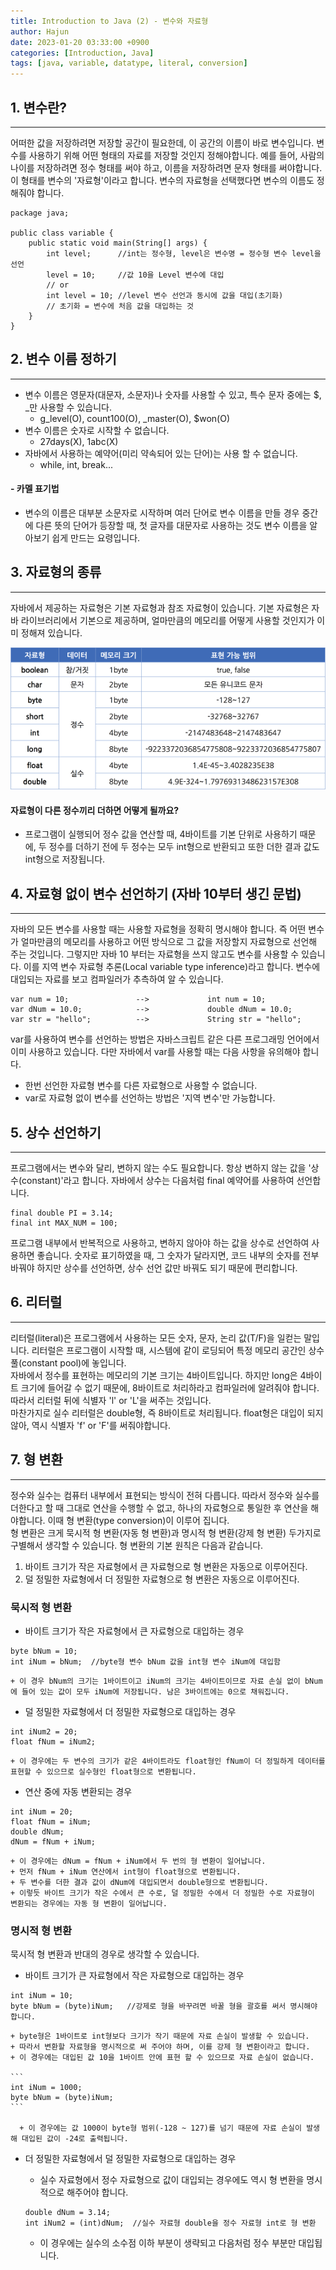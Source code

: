```yaml
---
title: Introduction to Java (2) - 변수와 자료형
author: Hajun
date: 2023-01-20 03:33:00 +0900
categories: [Introduction, Java]
tags: [java, variable, datatype, literal, conversion]
---
```


## 1. 변수란?
- - - 
어떠한 값을 저장하려면 저장할 공간이 필요한데, 이 공간의 이름이 바로 변수입니다.
변수를 사용하기 위해 어떤 형태의 자료를 저장할 것인지 정해야합니다. 예를 들어, 사람의 나이를 저장하려면 정수 형태를 써야 하고, 이름을 저장하려면 문자 형태를 써야합니다. 이 형태를 변수의 '자료형'이라고 합니다. 변수의 자료형을 선택했다면 변수의 이름도 정해줘야 합니다.


```
package java;

public class variable {
    public static void main(String[] args) {
        int level;      //int는 정수형, level은 변수명 = 정수형 변수 level을 선언
        level = 10;     //값 10을 Level 변수에 대입
        // or
        int level = 10; //level 변수 선언과 동시에 값을 대입(초기화)
        // 초기화 = 변수에 처음 값을 대입하는 것
    }
}
```

## 2. 변수 이름 정하기
- - - 
  * 변수 이름은 영문자(대문자, 소문자)나 숫자를 사용할 수 있고, 특수 문자 중에는 $, _만 사용할 수 있습니다.
    * g_level(O), count100(O), _master(O), $won(O)
  * 변수 이름은 숫자로 시작할 수 없습니다. 
    * 27days(X), 1abc(X)
  * 자바에서 사용하는 예약어(미리 약속되어 있는 단어)는 사용 할 수 없습니다.
    * while, int, break...

#### - 카멜 표기법
  * 변수의 이름은 대부분 소문자로 시작하며 여러 단어로 변수 이름을 만들 경우 중간에 다른 뜻의 단어가 등장할 때, 첫 글자를 대문자로 사용하는 것도 변수 이름을 알아보기 쉽게 만드는 요령입니다.



## 3. 자료형의 종류
- - - 
자바에서 제공하는 자료형은 기본 자료형과 참조 자료형이 있습니다. 기본 자료형은 자바 라이브러리에서 기본으로 제공하며, 얼마만큼의 메모리를 어떻게 사용할 것인지가 이미 정해져 있습니다.

![datatype](../../../image/datatype.png)

#### 자료형이 다른 정수끼리 더하면 어떻게 될까요?
  * 프로그램이 실행되어 정수 값을 연산할 때, 4바이트를 기본 단위로 사용하기 때문에, 두 정수를 더하기 전에 두 정수는 모두 int형으로 반환되고 또한 더한 결과 값도 int형으로 저장됩니다.


## 4. 자료형 없이 변수 선언하기 (자바 10부터 생긴 문법)
- - - 
자바의 모든 변수를 사용할 때는 사용할 자료형을 정확히 명시해야 합니다. 즉 어떤 변수가 얼마만큼의 메모리를 사용하고 어떤 방식으로 그 값을 저장할지 자료형으로 선언해 주는 것입니다. 그렇지만 자바 10 부터는 자료형을 쓰지 않고도 변수를 사용할 수 있습니다. 이를 지역 변수 자료형 추론(Local variable type inference)라고 합니다. 변수에 대입되는 자료를 보고 컴파일러가 추측하여 알 수 있습니다.

```
var num = 10;               -->             int num = 10;                 
var dNum = 10.0;            -->             double dNum = 10.0;
var str = "hello";          -->             String str = "hello";
```

var를 사용하여 변수를 선언하는 방법은 자바스크립트 같은 다른 프로그래밍 언어에서 이미 사용하고 있습니다.
다만 자바에서 var를 사용할 때는 다음 사항을 유의해야 합니다.
  * 한번 선언한 자료형 변수를 다른 자료형으로 사용할 수 없습니다.
  * var로 자료형 없이 변수를 선언하는 방법은 '지역 변수'만 가능합니다. 


## 5. 상수 선언하기
- - - 
프로그램에서는 변수와 달리, 변하지 않는 수도 필요합니다. 항상 변하지 않는 값을 '상수(constant)'라고 합니다. 자바에서 상수는 다음처럼 final 예약어를 사용하여 선언합니다.

```
final double PI = 3.14;
final int MAX_NUM = 100;
```

프로그램 내부에서 반복적으로 사용하고, 변하지 않아야 하는 값을 상수로 선언하여 사용하면 좋습니다. 숫자로 표기하였을 때, 그 숫자가 달라지면, 코드 내부의 숫자를 전부 바꿔야 하지만 상수를 선언하면, 상수 선언 값만 바꿔도 되기 때문에 편리합니다.

## 6. 리터럴
- - -
리터럴(literal)은 프로그램에서 사용하는 모든 숫자, 문자, 논리 값(T/F)을 일컫는 말입니다. 리터럴은 프로그램이 시작할 때, 시스템에 같이 로딩되어 특정 메모리 공간인 상수 풀(constant pool)에 놓입니다.  
자바에서 정수를 표현하는 메모리의 기본 크기는 4바이트입니다. 하지만 long은 4바이트 크기에 들어갈 수 없기 때문에, 8바이트로 처리하라고 컴파일러에 알려줘야 합니다. 따라서 리터럴 뒤에 식별자 'l' or 'L'을 써주는 것입니다.  
마찬가지로 실수 리터럴은 double형, 즉 8바이트로 처리됩니다. float형은 대입이 되지 않아, 역시 식별자 'f' or 'F'를 써줘야합니다.

## 7. 형 변환
- - - 
정수와 실수는 컴퓨터 내부에서 표현되는 방식이 전혀 다릅니다. 따라서 정수와 실수를 더한다고 할 때 그대로 연산을 수행할 수 없고, 하나의 자료형으로 통일한 후 연산을 해야합니다. 이때 형 변환(type conversion)이 이루어 집니다.  
형 변환은 크게 묵시적 형 변환(자동 형 변환)과 명시적 형 변환(강제 형 변환) 두가지로 구별해서 생각할 수 있습니다. 형 변환의 기본 원칙은 다음과 같습니다.  
  1. 바이트 크기가 작은 자료형에서 큰 자료형으로 형 변환은 자동으로 이루어진다.
  2. 덜 정밀한 자료형에서 더 정밀한 자료형으로 형 변환은 자동으로 이루어진다.

### 묵시적 형 변환
  * 바이트 크기가 작은 자료형에서 큰 자료형으로 대입하는 경우
  ```
  byte bNum = 10;
  int iNum = bNum;  //byte형 변수 bNum 값을 int형 변수 iNum에 대입함
  ```
    + 이 경우 bNum의 크기는 1바이트이고 iNum의 크기는 4바이트이므로 자료 손실 없이 bNum에 들어 있는 값이 모두 iNum에 저장됩니다. 남은 3바이트에는 0으로 채워집니다.  

  * 덜 정밀한 자료형에서 더 정밀한 자료형으로 대입하는 경우
  ```
  int iNum2 = 20;
  float fNum = iNum2;
  ```
    + 이 경우에는 두 변수의 크기가 같은 4바이트라도 float형인 fNum이 더 정밀하게 데이터를 표현할 수 있으므로 실수형인 float형으로 변환됩니다.

  * 연산 중에 자동 변환되는 경우
  ```
  int iNum = 20;
  float fNum = iNum;
  double dNum;
  dNum = fNum + iNum;
  ```
    + 이 경우에는 dNum = fNum + iNum에서 두 번의 형 변환이 일어납니다.
    + 먼저 fNum + iNum 연산에서 int형이 float형으로 변환됩니다.
    + 두 변수를 더한 결과 값이 dNum에 대입되면서 double형으로 변환됩니다.
    + 이렇듯 바이트 크기가 작은 수에서 큰 수로, 덜 정밀한 수에서 더 정밀한 수로 자료형이 변환되는 경우에는 자동 형 변환이 일어납니다.


### 명시적 형 변환
묵시적 형 변환과 반대의 경우로 생각할 수 있습니다.
  * 바이트 크기가 큰 자료형에서 작은 자료형으로 대입하는 경우
  ```
  int iNum = 10;
  byte bNum = (byte)iNum;   //강제로 형을 바꾸려면 바꿀 형을 괄호를 써서 명시해야 합니다.
  ```
    + byte형은 1바이트로 int형보다 크기가 작기 때문에 자료 손실이 발생할 수 있습니다.
    + 따라서 변환할 자료형을 명시적으로 써 주어야 하며, 이를 강제 형 변환이라고 합니다.
    + 이 경우에는 대입된 값 10을 1바이트 안에 표현 할 수 있으므로 자료 손실이 없습니다.  

    ```
    int iNum = 1000;
    byte bNum = (byte)iNum;
    ```

      + 이 경우에는 값 1000이 byte형 범위(-128 ~ 127)를 넘기 때문에 자료 손실이 발생해 대입된 값이 -24로 출력됩니다.

  * 더 정밀한 자료형에서 덜 정밀한 자료형으로 대입하는 경우
    + 실수 자료형에서 정수 자료형으로 값이 대입되는 경우에도 역시 형 변환을 명시적으로 해주어야 합니다.

    ```
    double dNum = 3.14;
    int iNum2 = (int)dNum;  //실수 자료형 double을 정수 자료형 int로 형 변환
    ```

     + 이 경우에는 실수의 소수점 이하 부분이 생략되고 다음처럼 정수 부분만 대입됩니다.
